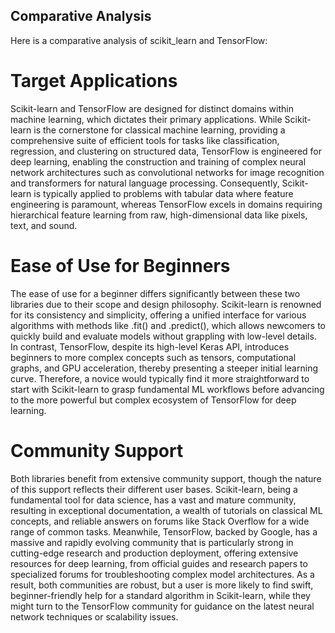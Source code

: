## Comparative Analysis
Here is a comparative analysis of scikit_learn and TensorFlow:

# Target Applications
Scikit-learn and TensorFlow are designed for distinct domains within machine learning, which dictates their primary applications. While Scikit-learn is the cornerstone for classical machine learning, providing a comprehensive suite of efficient tools for tasks like classification, regression, and clustering on structured data, TensorFlow is engineered for deep learning, enabling the construction and training of complex neural network architectures such as convolutional networks for image recognition and transformers for natural language processing. Consequently, Scikit-learn is typically applied to problems with tabular data where feature engineering is paramount, whereas TensorFlow excels in domains requiring hierarchical feature learning from raw, high-dimensional data like pixels, text, and sound.

# Ease of Use for Beginners

The ease of use for a beginner differs significantly between these two libraries due to their scope and design philosophy. Scikit-learn is renowned for its consistency and simplicity, offering a unified interface for various algorithms with methods like .fit() and .predict(), which allows newcomers to quickly build and evaluate models without grappling with low-level details. In contrast, TensorFlow, despite its high-level Keras API, introduces beginners to more complex concepts such as tensors, computational graphs, and GPU acceleration, thereby presenting a steeper initial learning curve. Therefore, a novice would typically find it more straightforward to start with Scikit-learn to grasp fundamental ML workflows before advancing to the more powerful but complex ecosystem of TensorFlow for deep learning.

# Community Support

Both libraries benefit from extensive community support, though the nature of this support reflects their different user bases. Scikit-learn, being a fundamental tool for data science, has a vast and mature community, resulting in exceptional documentation, a wealth of tutorials on classical ML concepts, and reliable answers on forums like Stack Overflow for a wide range of common tasks. Meanwhile, TensorFlow, backed by Google, has a massive and rapidly evolving community that is particularly strong in cutting-edge research and production deployment, offering extensive resources for deep learning, from official guides and research papers to specialized forums for troubleshooting complex model architectures. As a result, both communities are robust, but a user is more likely to find swift, beginner-friendly help for a standard algorithm in Scikit-learn, while they might turn to the TensorFlow community for guidance on the latest neural network techniques or scalability issues.


